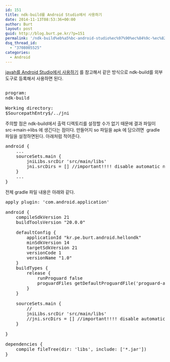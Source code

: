 ```yaml
---
id: 151
title: ndk-build를 Android Studio에서 사용하기
date: 2014-11-13T08:53:36+00:00
author: Burt
layout: post
guid: http://blog.burt.pe.kr/?p=151
permalink: '/ndk-build%eb%a5%bc-android-studio%ec%97%90%ec%84%9c-%ec%82%ac%ec%9a%a9%ed%95%98%ea%b8%b0/'
dsq_thread_id:
  - "3708005525"
categories:
  - Android
---
```

[javah를 Android Studio에서 사용하기](http://blog.burt.pe.kr/?p=142) 를 참고해서 같은 방식으로 ndk-build를 외부 도구로 등록해서 사용하면 된다.<!--more-->

[<img class="size-full wp-image-153 aligncenter" src="http://i1.wp.com/blog.burt.pe.kr/wp-content/uploads/2014/11/스크린샷-2014-11-13-오후-5.52.13.png?resize=665%2C476" alt="" srcset="http://i0.wp.com/burt.pe.kr/wp-content/uploads/2014/11/스크린샷-2014-11-13-오후-5.52.13.png?w=673 673w, http://i0.wp.com/burt.pe.kr/wp-content/uploads/2014/11/스크린샷-2014-11-13-오후-5.52.13.png?resize=300%2C214 300w" sizes="(max-width: 665px) 100vw, 665px" data-recalc-dims="1" />](http://i1.wp.com/blog.burt.pe.kr/wp-content/uploads/2014/11/스크린샷-2014-11-13-오후-5.52.13.png)

<pre class="lang:default decode:true ">program:
ndk-build

Working directory:
$SourcepathEntry$/../jni</pre>

주의할 점은 ndk-build에서 출력 디렉토리를 설정할 수가 없기 때문에 결과 파일이 src->main->libs 에 생긴다는 점이다. 만들어지 so 파일을 apk 에 담으려면  gradle 파일을 설정하면된다. 아래처럼 적어준다.

<pre class="lang:default decode:true ">android {
    ...
    sourceSets.main {
        jniLibs.srcDir 'src/main/libs'
        jni.srcDirs = [] //important!!!! disable automatic ndk-build call
    }
    ...
}</pre>

전체 gradle 파일 내용은 아래와 같다.

<pre class="lang:default decode:true  ">apply plugin: 'com.android.application'

android {
    compileSdkVersion 21
    buildToolsVersion "20.0.0"

    defaultConfig {
        applicationId "kr.pe.burt.android.hellondk"
        minSdkVersion 14
        targetSdkVersion 21
        versionCode 1
        versionName "1.0"
    }
    buildTypes {
        release {
            runProguard false
            proguardFiles getDefaultProguardFile('proguard-android.txt'), 'proguard-rules.pro'
        }
    }

    sourceSets.main {
        //
        jniLibs.srcDir 'src/main/libs'
        //jni.srcDirs = [] //important!!!! disable automatic ndk-build call
    }

}

dependencies {
    compile fileTree(dir: 'libs', include: ['*.jar'])
}</pre>

&nbsp;